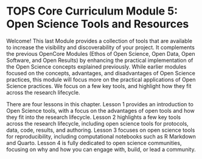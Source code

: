 # TOPS Core Curriculum Module 5: Open Science Tools and Resources

Welcome! This last Module provides a collection of tools that are available to increase the visibility and discoverability of your project. It complements the previous OpenCore Modules (Ethos of Open Science, Open Data, Open Software, and Open Results) by enhancing the practical implementation of the Open Science concepts explained previously. While earlier modules focused on the concepts, advantages, and disadvantages of Open Science practices, this module will focus more on the practical applications of Open Science practices. We focus on a few key tools, and highlight how they fit across the research lifecycle. 

There are four lessons in this chapter. Lesson 1 provides an introduction to Open Science tools, with a focus on the advantages of open tools and how they fit into the research lifecycle. Lesson 2 highlights a few key tools across the research lifecycle, including open science tools for protocols, data, code, results, and authoring. Lesson 3 focuses on open science tools for reproducibility, including computational notebooks such as R Markdown and Quarto. Lesson 4 is fully dedicated to open science communities, focusing on why and how you can engage with, build, or lead a community.


```{tableofcontents}
```
